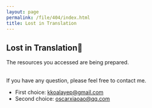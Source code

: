 ```yaml
---
layout: page
permalink: /file/404/index.html
title: Lost in Translation
---
```


## Lost in Translation🍺

The resources you accessed are being prepared.

<br>If you have any question, please feel free to contact me.

- First choice: kkoalayep@gmail.com
- Second choice: oscarxiaoao@qq.com

<br>
